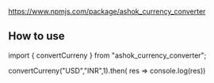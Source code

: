 https://www.npmjs.com/package/ashok_currency_converter

<h2>How to use </h2>

import { convertCurreny } from "ashok_currency_converter";

convertCurreny("USD","INR",1).then( res => console.log(res))
